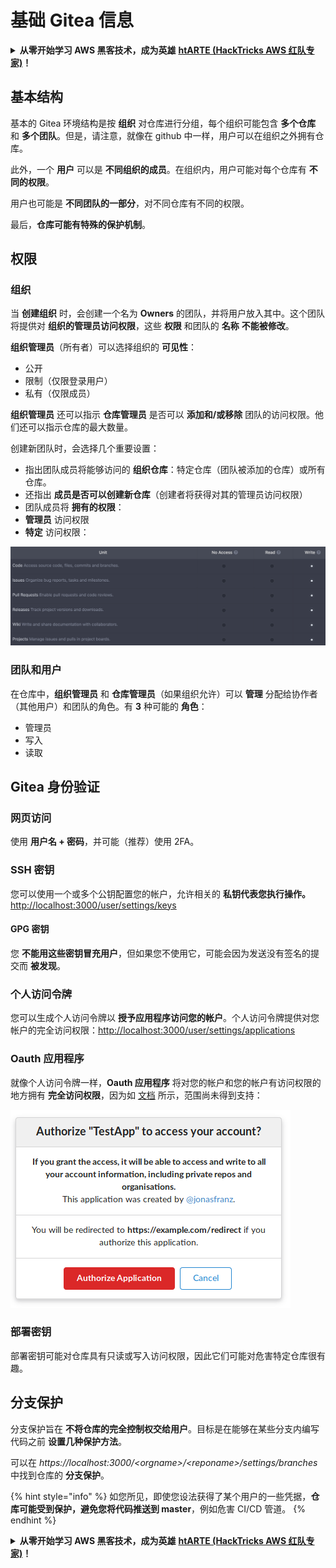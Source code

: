 # 基础 Gitea 信息

<details>

<summary><strong>从零开始学习 AWS 黑客技术，成为英雄</strong> <a href="https://training.hacktricks.xyz/courses/arte"><strong>htARTE (HackTricks AWS 红队专家)</strong></a><strong>！</strong></summary>

支持 HackTricks 的其他方式：

* 如果您想在 **HackTricks 中看到您的公司广告** 或 **下载 HackTricks 的 PDF**，请查看 [**订阅计划**](https://github.com/sponsors/carlospolop)！
* 获取 [**官方的 PEASS & HackTricks 商品**](https://peass.creator-spring.com)
* 发现 [**PEASS 家族**](https://opensea.io/collection/the-peass-family)，我们独家的 [**NFTs 集合**](https://opensea.io/collection/the-peass-family)
* **加入** 💬 [**Discord 群组**](https://discord.gg/hRep4RUj7f) 或 [**telegram 群组**](https://t.me/peass) 或在 **Twitter** 🐦 上 **关注** 我 [**@carlospolopm**](https://twitter.com/carlospolopm)**。**
* **通过向** [**HackTricks**](https://github.com/carlospolop/hacktricks) 和 [**HackTricks Cloud**](https://github.com/carlospolop/hacktricks-cloud) github 仓库提交 PR 来分享您的黑客技巧。

</details>

## 基本结构

基本的 Gitea 环境结构是按 **组织** 对仓库进行分组，每个组织可能包含 **多个仓库** 和 **多个团队**。但是，请注意，就像在 github 中一样，用户可以在组织之外拥有仓库。

此外，一个 **用户** 可以是 **不同组织的成员**。在组织内，用户可能对每个仓库有 **不同的权限**。

用户也可能是 **不同团队的一部分**，对不同仓库有不同的权限。

最后，**仓库可能有特殊的保护机制**。

## 权限

### 组织

当 **创建组织** 时，会创建一个名为 **Owners** 的团队，并将用户放入其中。这个团队将提供对 **组织的管理员访问权限**，这些 **权限** 和团队的 **名称** **不能被修改**。

**组织管理员**（所有者）可以选择组织的 **可见性**：

* 公开
* 限制（仅限登录用户）
* 私有（仅限成员）

**组织管理员** 还可以指示 **仓库管理员** 是否可以 **添加和/或移除** 团队的访问权限。他们还可以指示仓库的最大数量。

创建新团队时，会选择几个重要设置：

* 指出团队成员将能够访问的 **组织仓库**：特定仓库（团队被添加的仓库）或所有仓库。
* 还指出 **成员是否可以创建新仓库**（创建者将获得对其的管理员访问权限）
* 团队成员将 **拥有的权限**：
* **管理员** 访问权限
* **特定** 访问权限：

![](<../../.gitbook/assets/image (3) (1) (1) (1) (1) (1) (1) (1) (1) (1) (1).png>)

### 团队和用户

在仓库中，**组织管理员** 和 **仓库管理员**（如果组织允许）可以 **管理** 分配给协作者（其他用户）和团队的角色。有 **3** 种可能的 **角色**：

* 管理员
* 写入
* 读取

## Gitea 身份验证

### 网页访问

使用 **用户名 + 密码**，并可能（推荐）使用 2FA。

### **SSH 密钥**

您可以使用一个或多个公钥配置您的帐户，允许相关的 **私钥代表您执行操作。** [http://localhost:3000/user/settings/keys](http://localhost:3000/user/settings/keys)

#### **GPG 密钥**

您 **不能用这些密钥冒充用户**，但如果您不使用它，可能会因为发送没有签名的提交而 **被发现**。

### **个人访问令牌**

您可以生成个人访问令牌以 **授予应用程序访问您的帐户**。个人访问令牌提供对您帐户的完全访问权限：[http://localhost:3000/user/settings/applications](http://localhost:3000/user/settings/applications)

### Oauth 应用程序

就像个人访问令牌一样，**Oauth 应用程序** 将对您的帐户和您的帐户有访问权限的地方拥有 **完全访问权限**，因为如 [文档](https://docs.gitea.io/en-us/oauth2-provider/#scopes) 所示，范围尚未得到支持：

![](<../../.gitbook/assets/image (60).png>)

### 部署密钥

部署密钥可能对仓库具有只读或写入访问权限，因此它们可能对危害特定仓库很有趣。

## 分支保护

分支保护旨在 **不将仓库的完全控制权交给用户**。目标是在能够在某些分支内编写代码之前 **设置几种保护方法**。

可以在 _https://localhost:3000/\<orgname>/\<reponame>/settings/branches_ 中找到仓库的 **分支保护**。

{% hint style="info" %}
如您所见，即使您设法获得了某个用户的一些凭据，**仓库可能受到保护，避免您将代码推送到 master**，例如危害 CI/CD 管道。
{% endhint %}

<details>

<summary><strong>从零开始学习 AWS 黑客技术，成为英雄</strong> <a href="https://training.hacktricks.xyz/courses/arte"><strong>htARTE (HackTricks AWS 红队专家)</strong></a><strong>！</strong></summary>

支持 HackTricks 的其他方式：

* 如果您想在 **HackTricks 中看到您的公司广告** 或 **下载 HackTricks 的 PDF**，请查看 [**订阅计划**](https://github.com/sponsors/carlospolop)！
* 获取 [**官方的 PEASS & HackTricks 商品**](https://peass.creator-spring.com)
* 发现 [**PEASS 家族**](https://opensea.io/collection/the-peass-family)，我们独家的 [**NFTs 集合**](https://opensea.io/collection/the-peass-family)
* **加入** 💬 [**Discord 群组**](https://discord.gg/hRep4RUj7f) 或 [**telegram 群组**](https://t.me/peass) 或在 **Twitter** 🐦 上 **关注** 我 [**@carlospolopm**](https://twitter.com/carlospolopm)**。**
* **通过向** [**HackTricks**](https://github.com/carlospolop/hacktricks) 和 [**HackTricks Cloud**](https://github.com/carlospolop/hacktricks-cloud) github 仓库提交 PR 来分享您的黑客技巧。

</details>
